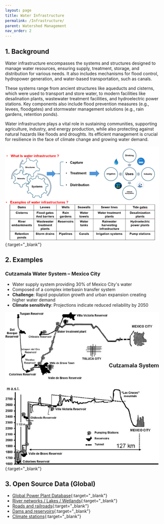 ```yaml
---
layout: page
title: Water Infrastructure
permalink: /Infrastructure/
parent: Watershed Management
nav_order: 2
---
```


## 1. Background
Water infrastructure encompasses the systems and structures designed to manage water resources, ensuring supply, treatment, storage, and distribution for various needs. It also includes mechanisms for flood control, hydropower generation, and water-based transportation, such as canals.

These systems range from ancient structures like aqueducts and cisterns, which were used to transport and store water, to modern facilities like desalination plants, wastewater treatment facilities, and hydroelectric power stations. Key components also include flood prevention measures (e.g., levees, floodgates) and stormwater management solutions (e.g., rain gardens, retention ponds).

Water infrastructure plays a vital role in sustaining communities, supporting agriculture, industry, and energy production, while also protecting against natural hazards like floods and droughts. Its efficient management is crucial for resilience in the face of climate change and growing water demand.

![Water Infrastructure Diagram](/assets/infra1.PNG){:target="_blank"}

## 2. Examples

### Cutzamala Water System – Mexico City
- Water supply system providing 30% of Mexico City's water
- Composed of a complex interbasin transfer system
- **Challenge**: Rapid population growth and urban expansion creating higher water demand
- **Climate sensitivity**: Projections indicate reduced reliability by 2050

![Cutzamala System Map](/assets/Infra_example.png){:target="_blank"}

## 3. Open Source Data (Global)
- [Global Power Plant Database](https://datasets.wri.org/dataset/540dcf46-f287-47ac-985d-269b04bea4c6){:target="_blank"}
- [River networks / Lakes / Wetlands](https://www.hydrosheds.org/products){:target="_blank"}
- [Roads and railroads](https://www.diva-gis.org/gdata){:target="_blank"}
- [Dams and reservoirs](https://www.globaldamwatch.org/){:target="_blank"}
- [Climate stations](https://www.ncei.noaa.gov/access/search/data-search/daily-summaries){:target="_blank"}